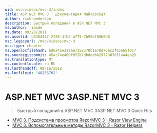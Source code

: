 ```yaml
---
uid: mvc/videos/mvc-3/index
title: ASP.NET MVC 3 | Документация Майкрософт
author: rick-anderson
description: Быстрый попаданий в ASP.NET MVC 3
ms.author: riande
ms.date: 09/28/2011
ms.assetid: b3384347-2f88-4fb4-a775-7b96bf88b9d8
msc.legacyurl: /mvc/videos/mvc-3
msc.type: chapter
ms.openlocfilehash: bd024be3a9aa7152378b1e78d76ac2f05e65f0c7
ms.sourcegitcommit: 45ac74e400f9f2b7dbded66297730f6f14a4eb25
ms.translationtype: MT
ms.contentlocale: ru-RU
ms.lasthandoff: 08/16/2018
ms.locfileid: "48256702"
---
```

<a name="aspnet-mvc-3"></a><span data-ttu-id="82ac1-103">ASP.NET MVC 3</span><span class="sxs-lookup"><span data-stu-id="82ac1-103">ASP.NET MVC 3</span></span>
====================
> <span data-ttu-id="82ac1-104">Быстрый попаданий в ASP.NET MVC 3</span><span class="sxs-lookup"><span data-stu-id="82ac1-104">ASP.NET MVC 3 Quick Hits</span></span>


- [<span data-ttu-id="82ac1-105">MVC 3. Подсистема просмотра Razor</span><span class="sxs-lookup"><span data-stu-id="82ac1-105">MVC 3 - Razor View Engine</span></span>](mvc-3-razor-view-engine.md)
- [<span data-ttu-id="82ac1-106">MVC 3. Вспомогательные методы Razor</span><span class="sxs-lookup"><span data-stu-id="82ac1-106">MVC 3 - Razor Helpers</span></span>](mvc-3-razor-helpers.md)

